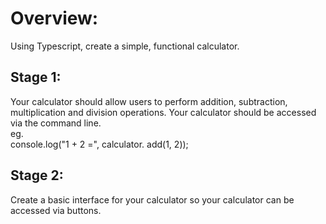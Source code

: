 # Overview:
Using Typescript, create a simple, functional calculator.
## Stage 1:
Your calculator should allow users to perform addition, subtraction, multiplication and division operations. Your calculator should be accessed via the command line.   
eg.  
console.log("1 + 2 =", calculator. add(1, 2));
## Stage 2:
Create a basic interface for your calculator so your calculator can be accessed via buttons.